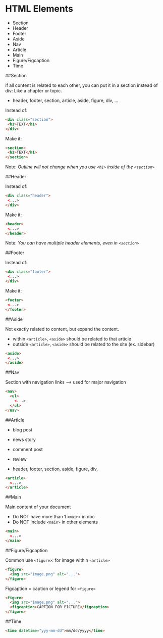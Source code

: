 # HTML Elements

- Section
- Header
- Footer
- Aside
- Nav
- Article
- Main
- Figure/Figcaption
- Time


##Section

if all content is related to each other, you can put it in a section instead of div: Like a chapter or topic. 

- header, footer, section, article, aside, figure, div, ...

Instead of: 
```html
<div class="section">
 <h1>TEXT</h1>
</div>
```
Make it: 
```html
<section>
 <h1>TEXT</h1>
</section>
```
Note: _Outline will not change when you use `<h1>` inside of the `<section>`_


##Header

Instead of: 
```html
<div class="header">
 <...>
</div>
```
Make it: 
```html
<header>
 <...>
</header>
```
Note: _You can have multiple header elements, even in `<section>`_

##Footer

Instead of: 
```html
<div class="footer">
 <...>
</div>
```
Make it: 
```html
<footer>
 <...>
</footer>
```

##Aside

Not exactly related to content, but expand the content. 
- within `<article>`, `<aside>` should be related to that article
- outside `<article>`, `<aside>` should be related to the site (ex. sidebar)

```html
<aside>
 <...>
</aside>
```

##Nav

Section with navigation links --> used for major navigation

```html
<nav>
  <ul>
    <...>
  </ul>
</nav>
```

##Article 

- blog post
- news story
- comment post
- review 

- header, footer, section, aside, figure, div,

```html
<article>
  <...>
</article>
```


##Main

Main content of your document

- Do NOT have more than 1 `<main>` in doc
- Do NOT include `<main>` in other elements

```html
<main>
  <...>
</main>
```

##Figure/Figcaption

Common use `<figure>`: for image within `<article>`
```html
<figure>
  <img src="image.png" alt="...">
</figure>
```

Figcaption = caption or legend for `<figure>`

```html
<figure>
  <img src="image.png" alt="...">
  <figcaption>CAPTION FOR PICTURE</figcaption>
</figure>
```

##Time


```html
<time datetime="yyy-mm-dd">mm/dd/yyyy</time>
```

